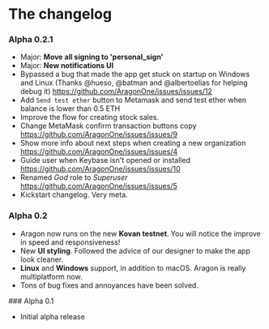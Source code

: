 # The changelog

### Alpha 0.2.1

- Major: **Move all signing to 'personal_sign'**
- Major: **New notifications UI**
- Bypassed a bug that made the app get stuck on startup on Windows and Linux (Thanks @hueso, @batman and @albertoelias for helping debug it) https://github.com/AragonOne/issues/issues/12
- Add `Send test ether` button to Metamask and send test ether when balance is lower than 0.5 ETH
- Improve the flow for creating stock sales.
- Change MetaMask confirm transaction buttons copy https://github.com/AragonOne/issues/issues/9
- Show more info about next steps when creating a new organization https://github.com/AragonOne/issues/issues/4
- Guide user when Keybase isn't opened or installed https://github.com/AragonOne/issues/issues/10
- Renamed *God* role to *Superuser* https://github.com/AragonOne/issues/issues/5
- Kickstart changelog. Very meta.

### Alpha 0.2

- Aragon now runs on the new **Kovan testnet**. You will notice the improve in speed and responsiveness!
- New **UI styling**. Followed the advice of our designer to make the app look cleaner.
- **Linux** and **Windows** support, in addition to macOS. Aragon is really multiplatform now.
- Tons of bug fixes and annoyances have been solved.

### Alpha 0.1

- Initial alpha release
